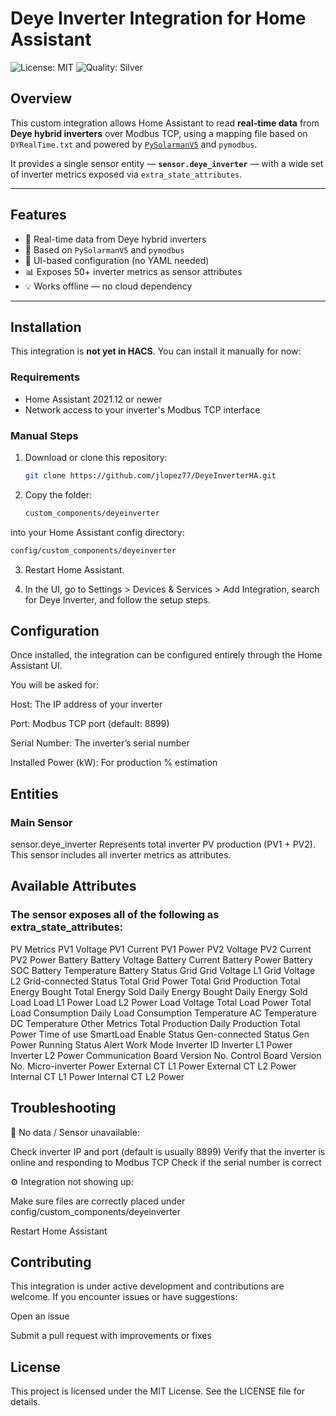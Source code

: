 # Deye Inverter Integration for Home Assistant

![License: MIT](https://img.shields.io/badge/License-MIT-yellow.svg)
![Quality: Silver](https://img.shields.io/badge/Quality-Silver-silver)

## Overview

This custom integration allows Home Assistant to read **real-time data** from **Deye hybrid inverters** over Modbus TCP, using a mapping file based on `DYRealTime.txt` and powered by [`PySolarmanV5`](https://github.com/jlopez77/pysolarmanv5) and `pymodbus`.

It provides a single sensor entity — **`sensor.deye_inverter`** — with a wide set of inverter metrics exposed via `extra_state_attributes`.

---

## Features

- 📡 Real-time data from Deye hybrid inverters
- 🧠 Based on `PySolarmanV5` and `pymodbus`
- 🧩 UI-based configuration (no YAML needed)
- 📊 Exposes 50+ inverter metrics as sensor attributes
- 💡 Works offline — no cloud dependency

---

## Installation

This integration is **not yet in HACS**. You can install it manually for now:

### Requirements

- Home Assistant 2021.12 or newer
- Network access to your inverter's Modbus TCP interface

### Manual Steps

1. Download or clone this repository:
   ```bash
   git clone https://github.com/jlopez77/DeyeInverterHA.git

2. Copy the folder:

   ```bash
   custom_components/deyeinverter

  into your Home Assistant config directory:

   ```bash
   config/custom_components/deyeinverter
```
3. Restart Home Assistant.

4. In the UI, go to Settings > Devices & Services > Add Integration, search for Deye Inverter, and follow the setup steps.

## Configuration
Once installed, the integration can be configured entirely through the Home Assistant UI.

You will be asked for:

Host: The IP address of your inverter

Port: Modbus TCP port (default: 8899)

Serial Number: The inverter’s serial number

Installed Power (kW): For production % estimation

## Entities
### Main Sensor
sensor.deye_inverter
Represents total inverter PV production (PV1 + PV2). This sensor includes all inverter metrics as attributes.

## Available Attributes
### The sensor exposes all of the following as extra_state_attributes:

PV Metrics
PV1 Voltage
PV1 Current
PV1 Power
PV2 Voltage
PV2 Current
PV2 Power
Battery
Battery Voltage
Battery Current
Battery Power
Battery SOC
Battery Temperature
Battery Status
Grid
Grid Voltage L1
Grid Voltage L2
Grid-connected Status
Total Grid Power
Total Grid Production
Total Energy Bought
Total Energy Sold
Daily Energy Bought
Daily Energy Sold
Load
Load L1 Power
Load L2 Power
Load Voltage
Total Load Power
Total Load Consumption
Daily Load Consumption
Temperature
AC Temperature
DC Temperature
Other Metrics
Total Production
Daily Production
Total Power
Time of use
SmartLoad Enable Status
Gen-connected Status
Gen Power
Running Status
Alert
Work Mode
Inverter ID
Inverter L1 Power
Inverter L2 Power
Communication Board Version No.
Control Board Version No.
Micro-inverter Power
External CT L1 Power
External CT L2 Power
Internal CT L1 Power
Internal CT L2 Power

## Troubleshooting

🔌 No data / Sensor unavailable:

Check inverter IP and port (default is usually 8899)
Verify that the inverter is online and responding to Modbus TCP
Check if the serial number is correct

⚙️ Integration not showing up:

Make sure files are correctly placed under config/custom_components/deyeinverter

Restart Home Assistant

## Contributing
This integration is under active development and contributions are welcome. If you encounter issues or have suggestions:

Open an issue

Submit a pull request with improvements or fixes

## License
This project is licensed under the MIT License. See the LICENSE file for details.
